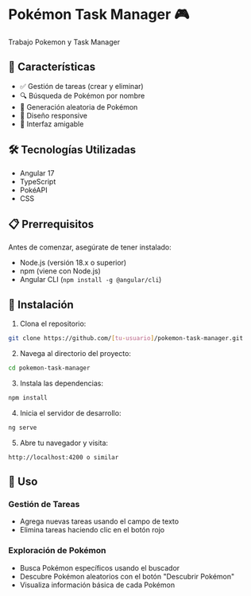 # Pokémon Task Manager 🎮

Trabajo Pokemon y Task Manager

## 🌟 Características

- ✅ Gestión de tareas (crear y eliminar)
- 🔍 Búsqueda de Pokémon por nombre
- 🎲 Generación aleatoria de Pokémon
- 📱 Diseño responsive
- 🎨 Interfaz amigable

## 🛠️ Tecnologías Utilizadas

- Angular 17
- TypeScript
- PokéAPI
- CSS 


## 📋 Prerrequisitos

Antes de comenzar, asegúrate de tener instalado:

- Node.js (versión 18.x o superior)
- npm (viene con Node.js)
- Angular CLI (`npm install -g @angular/cli`)

## 🚀 Instalación

1. Clona el repositorio:
```bash
git clone https://github.com/[tu-usuario]/pokemon-task-manager.git
```

2. Navega al directorio del proyecto:
```bash
cd pokemon-task-manager
```

3. Instala las dependencias:
```bash
npm install
```

4. Inicia el servidor de desarrollo:
```bash
ng serve
```

5. Abre tu navegador y visita:
```
http://localhost:4200 o similar
```

## 📖 Uso

### Gestión de Tareas
- Agrega nuevas tareas usando el campo de texto
- Elimina tareas haciendo clic en el botón rojo

### Exploración de Pokémon
- Busca Pokémon específicos usando el buscador
- Descubre Pokémon aleatorios con el botón "Descubrir Pokémon"
- Visualiza información básica de cada Pokémon
